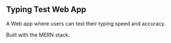 ## Typing Test Web App

A Web app where users can test their typing speed and accuracy.

Built with the MERN stack.


